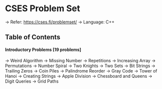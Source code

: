 # CSES Problem Set
-> Refer: https://cses.fi/problemset/ 
-> Language: C++

## Table of Contents

#### Introductory Problems [19 problems]
-> Weird Algorithm
-> Missing Number
-> Repetitions
-> Increasing Array
-> Permutations
-> Number Spiral
-> Two Knights
-> Two Sets
-> Bit Strings
-> Trailing Zeros
-> Coin Piles
-> Palindrome Reorder
-> Gray Code
-> Tower of Hanoi
-> Creating Strings
-> Apple Division
-> Chessboard and Queens
-> Digit Queries
-> Grid Paths

